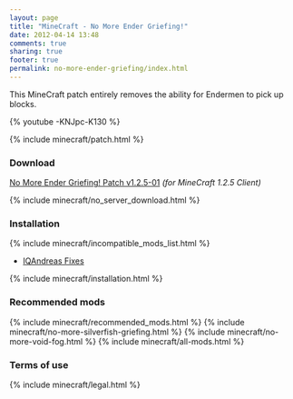```yaml
---
layout: page
title: "MineCraft - No More Ender Griefing!"
date: 2012-04-14 13:48
comments: true
sharing: true
footer: true
permalink: no-more-ender-griefing/index.html
---
```


This MineCraft patch entirely removes the ability for Endermen to pick up blocks.

{% youtube -KNJpc-K130 %}

{% include minecraft/patch.html %}

### Download
[No More Ender Griefing! Patch v1.2.5-01](https://github.com/downloads/IQAndreas/Minecraft-Mods-and-Patches/no-more-ender-griefing-v1.2.5-01.zip) _(for MineCraft 1.2.5 Client)_

{% include minecraft/no_server_download.html %}

### Installation
{% include minecraft/incompatible_mods_list.html %}

 - [IQAndreas Fixes](http://iqandreas.github.com/minecraft/iqandreas-fixes/)

{% include minecraft/installation.html %}

### Recommended mods
{% include minecraft/recommended_mods.html %}
{% include minecraft/no-more-silverfish-griefing.html %}
{% include minecraft/no-more-void-fog.html %}
{% include minecraft/all-mods.html %}

### Terms of use
{% include minecraft/legal.html %}
